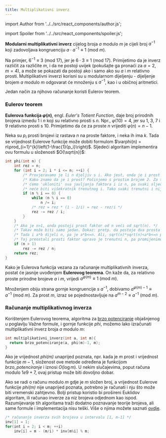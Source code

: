 ```yaml
---
title: Multiplikativni inverz
---
```


import Author from '../../src/react_components/author.js';

import Spoiler from '../../src/react_components/spoiler.js';

<Author authorName='Anamarija Kozina' githubUsername='AnamarijaKozina'/>

**Modularni multiplikativni inverz** cijelog broja $a$ modulo $m$ je cijeli broj $a^{-1}$ koji zadovoljava kongruenciju $a \cdot a^{-1} \equiv 1 \ (\textrm{mod}\ m)$.

Na primjer, $6^{-1} \equiv 3 \ (\textrm{mod}\ 17)$, jer je $6 \cdot 3 \equiv 1 \ (\textrm{mod}\ 17)$. Primijetimo da je inverz različit za različite $m$, i da ne postoji uvijek (pokušajte ga pronaći za $a=2$, $m=4$), a može se pokazati da postoji ako i samo ako su $a$ i $m$ relativno prosti. Multiplikativni inverzi korisni su u modularnom dijeljenju - dijeljenje brojem $a$ modulo $m$ odgovarat će množenju s $a^{-1}$, kao i u običnoj aritmetici.

Jedan način za njihovo računanje koristi Eulerov teorem.

### Eulerov teorem

**Eulerova funkcija $\varphi(n)$**, engl. _Euler's Totient Function_, daje broj prirodnih brojeva izmedu $1$ i $n$ koji su relativno prosti s $n$. Npr., $\varphi(10)=4$, jer su 1, 3, 7 i 9 relativno prosti s 10. Primijetimo da će za proste $n$ vrijediti $\varphi(n)=n-1$.

Neka su $p_i$ prosti brojevi iz rastava $n$ na proste faktore, i neka ih ima $k$. Tada se vrijednost Eulerove funkcije može dobiti formulom $\varphi(n) = n\prod_{i=1}^{k}\left(1-\frac{1}{p_i}\right)$. Sljedeći algoritam implementira ovu formulu u složenosti $O(\sqrt{n})$:

```cpp
int phi(int n) {
    int rez = n;
    for (int i = 2; i * i <= n; ++i) {
        /* Provjeravamo je li n djeljiv s i. Ako jest, onda je i prost broj iz njegovog rastava. */
        /* Kako znamo da je i prost? Počinjemo s prostim brojem 2. Za trenutni i, u while petlji ispod */
        /* ćemo 'ukloniti' sva javljanja faktora i iz n, pa svaki sljedeći i koji dijeli (promijenjeni) n */
        /* neće biti višekratnik trenutnog i. Tako svaki trenutni i nije višekratnik brojeva 2..i-1, pa je prost. */
        if (n % i == 0) {
            while (n % i == 0)
                n /= i;
            /* rez = rez * (1 - 1/i) = rez - rez/i */
            rez -= rez / i;
        }
    }
    /* Ako je n>1, onda postoji prost faktor od n veći od sqrt(n). */
    /* Takav može biti samo jedan. Dokaz: pretp. da postoje dva prosta faktora a,b>sqrt(n). */
    /* Tada i a*b dijeli n, pa je a*b<=n. Ali, sqrt(n)*sqrt(n)<a*b<=n pa slijedi n<n (kontradikcija). */
    /* Taj preostali prosti faktor upravo je trenutni n, pa promijenimo rez kao gore. */
    if (n > 1)
        rez -= rez / n;
    return rez;
}
```

Kako je Eulerova funkcija vezana za računanje multiplikativnih inverza, postat će jasnije uvođenjem **Eulerovog teorema**. On kaže da, za relativno proste prirodne brojeve $a$ i $m$, vrijedi $a^{\varphi(m)} \equiv 1 \ (\textrm{mod}\ m)$.

Množenjem obiju strana gornje kongruencije s $a^{-1}$, dobivamo $a^{\varphi(m)-1} \equiv a^{-1} \ (\textrm{mod}\ m)$. Za prost $m$, izraz se pojednostavljuje na $a^{m-2} \equiv a^{-1} \ (\textrm{mod}\ m)$.

### Računanje multiplikativnog inverza

Korištenjem Eulerovog teorema, algoritma za <a href="https://materijali.xfer.hr/docs/matematika/vazne-formule/#potenciranje-i-brzo-potenciranje">brzo potenciranje</a> objašnjenog u poglavlju Važne formule, i gornje funkcije _phi_, možemo lako izračunati multiplikativni inverz broja $a$ modulo $m$:

```cpp
int multiplikativni_inverz(int a, int m){
  return brzo_potenciranje(a, phi(m)-1, m);
}
```

Ako je vrijednost _phi(m)_ unaprijed poznata, npr. kada je $m$ prost i vrijednost funkcije $m-1$, složenost ove metode određena je funkcijom _brzo_potenciranje_ i iznosi $O(\log{m})$. U nekim slučajevima, poput računa modulo $1e9 + 7$, ovaj pristup može biti dovoljno dobar.

Ako se radi o računu modulo $m$ gdje je $m$ složen broj, a vrijednost Eulerove funkcije _phi(m)_ nije unaprijed poznata, potrebno je računati i nju što može biti vremenski zahtjevno. Bolji pristup koristio bi prošireni Euklidov algoritam, ili računao inverze za niz brojeva odjednom kao ispod. Razumijevanje tih algoritama traži dodatno poznavanje teorije brojeva, ali same formule i implementacija nisu teški. Više o njima možete saznati <a href="https://cp-algorithms.com/algebra/module-inverse.html">ovdje</a>.

```cpp
/* računanje inverza svih brojeva u intervalu [1, m-1] */
inv[1] = 1;
for(int i = 2; i < m; ++i)
    inv[i] = m - (m/i) * inv[m%i] % m;
```
